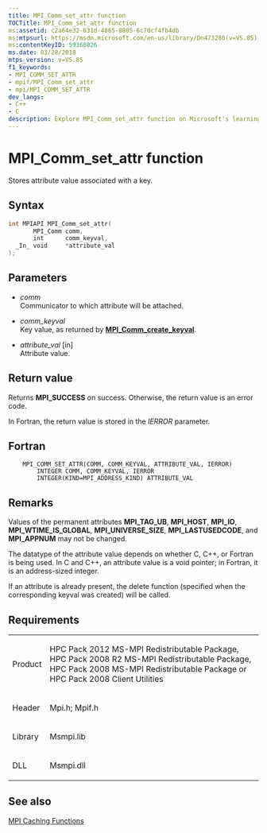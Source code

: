 ```yaml
---
title: MPI_Comm_set_attr function
TOCTitle: MPI_Comm_set_attr function
ms:assetid: c2a64e32-631d-4865-8805-6c70cf4fb4db
ms:mtpsurl: https://msdn.microsoft.com/en-us/library/Dn473280(v=VS.85)
ms:contentKeyID: 59360826
ms.date: 03/28/2018
mtps_version: v=VS.85
f1_keywords:
- MPI_COMM_SET_ATTR
- mpif/MPI_Comm_set_attr
- mpi/MPI_COMM_SET_ATTR
dev_langs:
- C++
- C
description: Explore MPI_Comm_set_attr function on Microsoft's learning platform. Understand syntax, parameters, return values, and requirements for successful implementation.
---
```


# MPI\_Comm\_set\_attr function

Stores attribute value associated with a key.

## Syntax

``` c++
int MPIAPI MPI_Comm_set_attr(
       MPI_Comm comm,
       int      comm_keyval,
  _In_ void     *attribute_val
);
```

## Parameters

  - *comm*  
    Communicator to which attribute will be attached.

  - *comm\_keyval*  
    Key value, as returned by  [**MPI\_Comm\_create\_keyval**](mpi-comm-create-keyval-function.md).

  - *attribute\_val* \[in\]  
    Attribute value.

## Return value

Returns **MPI\_SUCCESS** on success. Otherwise, the return value is an error code.

In Fortran, the return value is stored in the *IERROR* parameter.

## Fortran

``` FORTRAN
    MPI_COMM_SET_ATTR(COMM, COMM_KEYVAL, ATTRIBUTE_VAL, IERROR)
        INTEGER COMM, COMM_KEYVAL, IERROR
        INTEGER(KIND=MPI_ADDRESS_KIND) ATTRIBUTE_VAL
```

## Remarks

Values of the permanent attributes **MPI\_TAG\_UB**, **MPI\_HOST**, **MPI\_IO**, **MPI\_WTIME\_IS\_GLOBAL**, **MPI\_UNIVERSE\_SIZE**, **MPI\_LASTUSEDCODE**, and **MPI\_APPNUM** may not be changed.

The datatype of the attribute value depends on whether C, C++, or Fortran is being used. In C and C++, an attribute value is a void pointer; in Fortran, it is an address-sized integer.

If an attribute is already present, the delete function (specified when the corresponding keyval was created) will be called.

## Requirements

<table>
<colgroup>
<col/>
<col/>
</colgroup>
<tbody>
<tr class="odd">
<td><p>Product</p></td>
<td><p>HPC Pack 2012 MS-MPI Redistributable Package, HPC Pack 2008 R2 MS-MPI Redistributable Package, HPC Pack 2008 MS-MPI Redistributable Package or HPC Pack 2008 Client Utilities</p></td>
</tr>
<tr class="even">
<td><p>Header</p></td>
<td>Mpi.h;
Mpif.h</td>
</tr>
<tr class="odd">
<td><p>Library</p></td>
<td>Msmpi.lib</td>
</tr>
<tr class="even">
<td><p>DLL</p></td>
<td>Msmpi.dll</td>
</tr>
</tbody>
</table>


## See also

[MPI Caching Functions](mpi-caching-functions.md)

